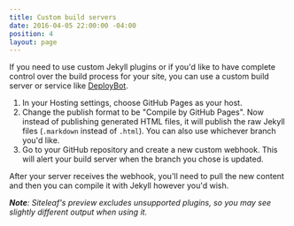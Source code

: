 ```yaml
---
title: Custom build servers
date: 2016-04-05 22:00:00 -04:00
position: 4
layout: page
---
```


If you need to use custom Jekyll plugins or if you'd like to have complete control over the build process for your site, you can use a custom build server or service like [DeployBot](http://deploybot.com/).

1. In your Hosting settings, choose GitHub Pages as your host.
2. Change the publish format to be "Compile by GitHub Pages". Now instead of publishing generated HTML files, it will publish the raw Jekyll files (`.markdown` instead of `.html`). You can also use whichever branch you'd like.
3. Go to your GitHub repository and create a new custom webhook. This will alert your build server when the branch you chose is updated.

After your server receives the webhook, you'll need to pull the new content and then you can compile it with Jekyll however you'd wish.

_**Note**: Siteleaf's preview excludes unsupported plugins, so you may see slightly different output when using it._
